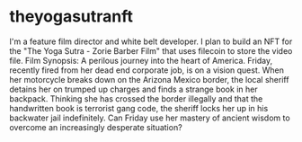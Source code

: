 # theyogasutranft
I'm a feature film director and white belt developer. I plan to build an NFT for the "The Yoga Sutra - Zorie Barber Film" that uses filecoin to store the video file.    Film Synopsis: A perilous journey into the heart of America. Friday, recently fired from her dead end corporate job, is on a vision quest. When her motorcycle breaks down on the Arizona Mexico border, the local sheriff detains her on trumped up charges and finds a strange book in her backpack. Thinking she has crossed the border illegally and that the handwritten book is terrorist gang code, the sheriff locks her up in his backwater jail indefinitely. Can Friday use her mastery of ancient wisdom to overcome an increasingly desperate situation?
